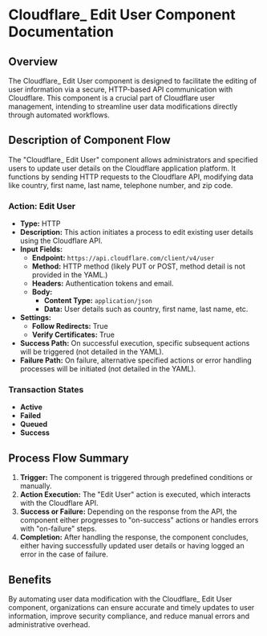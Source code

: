 # Cloudflare_ Edit User Component Documentation

## Overview
The Cloudflare_ Edit User component is designed to facilitate the editing of user information via a secure, HTTP-based API communication with Cloudflare. This component is a crucial part of Cloudflare user management, intending to streamline user data modifications directly through automated workflows.

## Description of Component Flow
The "Cloudflare_ Edit User" component allows administrators and specified users to update user details on the Cloudflare application platform. It functions by sending HTTP requests to the Cloudflare API, modifying data like country, first name, last name, telephone number, and zip code.

### Action: Edit User
- **Type:** HTTP
- **Description:** This action initiates a process to edit existing user details using the Cloudflare API.
- **Input Fields:**
  - **Endpoint:** `https://api.cloudflare.com/client/v4/user`
  - **Method:** HTTP method (likely PUT or POST, method detail is not provided in the YAML.)
  - **Headers:** Authentication tokens and email.
  - **Body:**
    - **Content Type:** `application/json`
    - **Data:** User details such as country, first name, last name, etc.
- **Settings:**
  - **Follow Redirects:** True
  - **Verify Certificates:** True
- **Success Path:** On successful execution, specific subsequent actions will be triggered (not detailed in the YAML).
- **Failure Path:** On failure, alternative specified actions or error handling processes will be initiated (not detailed in the YAML).

### Transaction States
- **Active**
- **Failed**
- **Queued**
- **Success**

## Process Flow Summary
1. **Trigger:** The component is triggered through predefined conditions or manually.
2. **Action Execution:** The "Edit User" action is executed, which interacts with the Cloudflare API.
3. **Success or Failure:** Depending on the response from the API, the component either progresses to "on-success" actions or handles errors with "on-failure" steps.
4. **Completion:** After handling the response, the component concludes, either having successfully updated user details or having logged an error in the case of failure.

## Benefits
By automating user data modification with the Cloudflare_ Edit User component, organizations can ensure accurate and timely updates to user information, improve security compliance, and reduce manual errors and administrative overhead.

